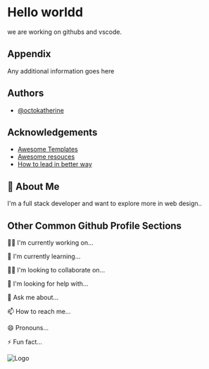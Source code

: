 
# Hello worldd

we are working on githubs and vscode.


## Appendix

Any additional information goes here


## Authors

- [@octokatherine](https://www.github.com/octokatherine)


## Acknowledgements

 - [Awesome  Templates](https://awesomeopensource.com/project/elangosundar/awesome-README-templates)
 - [Awesome resouces](https://github.com/matiassingers/awesome-readme)
 - [How to lead in better way](https://bulldogjob.com/news/449-how-to-write-a-good-readme-for-your-github-project)


## 🚀 About Me
I'm a full stack developer and want to explore more in web design..


## Other Common Github Profile Sections
👩‍💻 I'm currently working on...

🧠 I'm currently learning...

👯‍♀️ I'm looking to collaborate on...

🤔 I'm looking for help with...

💬 Ask me about...

📫 How to reach me...

😄 Pronouns...

⚡️ Fun fact...


![Logo](https://dev-to-uploads.s3.amazonaws.com/uploads/articles/th5xamgrr6se0x5ro4g6.png)

